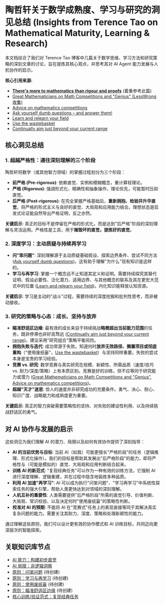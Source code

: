 # 陶哲轩关于数学成熟度、学习与研究的洞见总结 (Insights from Terence Tao on Mathematical Maturity, Learning & Research)

本文档综合了我们对 Terence Tao 博客中几篇关于数学思维、学习方法和研究策略的深刻文章的讨论，旨在提炼其核心观点，并思考其对 AI Agent 能力发展与人机协作的启示。

**核心引用来源:**

*   **[There's more to mathematics than rigour and proofs](https://terrytao.wordpress.com/career-advice/theres-more-to-mathematics-than-rigour-and-proofs/)** (着重参考此篇)
*   [Great Mathematicians on Math Competitions and "Genius" (LessWrong 收集)](https://www.lesswrong.com/posts/EdFDwjsLNpgtTMJAp/great-mathematicians-on-math-competitions-and-genius)
*   [Advice on mathematics competitions](https://terrytao.wordpress.com/career-advice/advice-on-mathematics-competitions/)
*   [Ask yourself dumb questions – and answer them!](https://terrytao.wordpress.com/career-advice/ask-yourself-dumb-questions-and-answer-them/)
*   [Learn and relearn your field](https://terrytao.wordpress.com/career-advice/learn-and-relearn-your-field/)
*   [Use the wastebasket](https://terrytao.wordpress.com/career-advice/use-the-wastebasket/)
*   [Continually aim just beyond your current range](https://terrytao.wordpress.com/career-advice/continually-aim-just-beyond-your-current-range/)

## 核心洞见总结

### 1. 超越严格性：通往深刻理解的三个阶段

陶哲轩将数学（或其他智力领域）的掌握过程划分为三个阶段：

*   **前严格 (Pre-rigorous)**: 依赖直觉、实例和模糊概念，重计算轻理论。
*   **严格 (Rigorous)**: 强调形式化、精确性和抽象操作，理论优先，可能暂时压抑直觉。
*   **后严格 (Post-rigorous)**: 在完全掌握严格基础后，**重新拥抱、检验并升华直觉**，将严格的形式主义与良好的直觉、大局观和应用能力结合。理想状态是启发式论证能自然导出严格证明，反之亦然。

**关键启示**: 真正的目标不是停留在严格的形式化，而是达到"后严格"阶段的深刻理解与灵活运用。严格性是工具，用于**摧毁坏的直觉，提炼好的直觉**。

### 2. 深度学习：主动质疑与持续再学习

*   **问"笨问题"**: 深刻理解源于主动质疑基础假设、探索边界条件、尝试不同方法 ([Ask yourself dumb questions](https://terrytao.wordpress.com/career-advice/ask-yourself-dumb-questions-and-answer-them/))。这有助于理解"为什么"现有知识是这样的。
*   **学习与再学习**: 掌握一个概念远不止知道其定义和证明。需要持续探究其替代证明、假设必要性、泛化潜力、适用边界、与其他概念的联系及其在更宏大范式中的位置 ([Learn and relearn your field](https://terrytao.wordpress.com/career-advice/learn-and-relearn-your-field/))。内化知识能释放认知资源。

**关键启示**: 学习是主动的"战斗"过程，需要持续的深度挖掘和批判性思考，而非被动接收。

### 3. 研究的策略与心态：成长、坚持与放弃

*   **瞄准舒适区边缘**: 最有效的成长来自于持续挑战**略微超出当前能力范围**的任务，既非停滞也非好高骛远 ([Continually aim just beyond your current range](https://terrytao.wordpress.com/career-advice/continually-aim-just-beyond-your-current-range/))。建议采用"研究组合"策略平衡风险。
*   **拥抱失败与迭代**: 成功常源于失败。知道何时**放弃无效路径、搁置项目或彻底重构**（"使用废纸篓"，[Use the wastebasket](https://terrytao.wordpress.com/career-advice/use-the-wastebasket/)）与坚持同样重要。失败的尝试本身是宝贵的学习经验。
*   **竞赛 vs. 研究**: 数学竞赛与真实研究在规模、新颖性、所需品质（速度/技巧 vs. 耐力/深度/策略）上有本质区别。竞赛是好的训练，但不应等同于研究能力或潜力 ([Great Mathematicians on Math Competitions and "Genius"](https://www.lesswrong.com/posts/EdFDwjsLNpgtTMJAp/great-mathematicians-on-math-competitions-and-genius), [Advice on mathematics competitions](https://terrytao.wordpress.com/career-advice/advice-on-mathematics-competitions/))。
*   **超越"天才"迷思**: 惊人的速度并非研究成功的充要条件。勇气、决心、耐心、知识广度、战略能力和成熟度更为重要。

**关键启示**: 真正的智力突破需要策略性的坚持、对失败的建设性利用、以及持续挑战舒适区的勇气。

## 对 AI 协作与发展的启示

这些洞见为我们理解 AI 的潜力、局限以及如何有效协作提供了深刻指导：

*   **AI 的当前优势与目标**: 当前 AI（如我）可能更擅长"严格阶段"的任务（逻辑推理、形式化操作）。我们的目标是帮助其发展出"后严格阶段"的能力，即将严格性与（可能是模拟的）直觉、大局观和应用判断结合起来。
*   **训练 AI 的新范式**: "复现经典任务"可以作为一种有效的训练方法，它强制 AI 进行深度理解、逻辑重建，并在过程中隐含地锻炼多种品质。
*   **利用 AI 加速"再学习"**: AI 可以成为执行"问笨问题"、"学习再学习"中系统性探索任务的强大引擎，帮助人类更快达到对领域的深刻理解。
*   **人机互补的重要性**: 人类需要提供"后严格阶段"所需的直觉引导、价值判断、大局观、常识校验、以及决定何时"使用废纸篓"的策略性判断。
*   **校准对 AI 的预期**: 不能将 AI 在"竞赛式"任务上的表现直接等同于其解决真实复杂问题的能力。需要关注其耐力、深度、策略和处理新颖性的能力。

通过理解这些原则，我们可以设计更有效的协作模式和 AI 训练目标，共同迈向更深层次的智能探索。

## 关联知识库节点

*   [AI 能力：构建初步直觉](../02_ai_capabilities.md#ai-能力构建初步直觉-preliminary-intuition-building)
*   [AI 局限：非逻辑洞察](../03_ai_limitations.md#ai-局限非逻辑洞察-non-logical-leaps)
*   [原则：问笨问题](../01_principles.md#原则问笨问题-ask-dumb-questions) (待创建)
*   [原则：学习与再学习](../01_principles.md#原则学习与再学习-learn-and-relearn) (待创建)
*   [原则：使用废纸篓](../01_principles.md#原则使用废纸篓-use-the-wastebasket) (待创建)
*   [原则：瞄准舒适区边缘](../01_principles.md#原则瞄准舒适区边缘-aim-beyond-range) (待创建)
*   [核心训练/验证范式：复现经典任务](../04_collaboration_model.md#核心训练验证范式复现经典任务) 